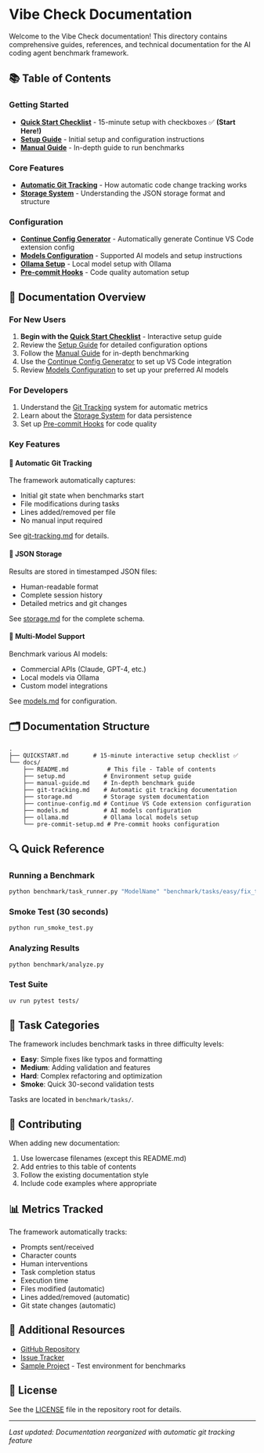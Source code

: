 # Vibe Check Documentation

Welcome to the Vibe Check documentation! This directory contains comprehensive guides, references, and technical documentation for the AI coding agent benchmark framework.

## 📚 Table of Contents

### Getting Started
- [**Quick Start Checklist**](../QUICKSTART.md) - 15-minute setup with checkboxes ✅ **(Start Here!)**
- [**Setup Guide**](setup.md) - Initial setup and configuration instructions
- [**Manual Guide**](manual-guide.md) - In-depth guide to run benchmarks

### Core Features
- [**Automatic Git Tracking**](git-tracking.md) - How automatic code change tracking works
- [**Storage System**](storage.md) - Understanding the JSON storage format and structure

### Configuration
- [**Continue Config Generator**](continue-config.md) - Automatically generate Continue VS Code extension config
- [**Models Configuration**](models.md) - Supported AI models and setup instructions
- [**Ollama Setup**](ollama.md) - Local model setup with Ollama
- [**Pre-commit Hooks**](pre-commit-setup.md) - Code quality automation setup

## 📖 Documentation Overview

### For New Users

1. **Begin with the [Quick Start Checklist](../QUICKSTART.md)** - Interactive setup guide
2. Review the [Setup Guide](setup.md) for detailed configuration options
3. Follow the [Manual Guide](manual-guide.md) for in-depth benchmarking
4. Use the [Continue Config Generator](continue-config.md) to set up VS Code integration
5. Review [Models Configuration](models.md) to set up your preferred AI models

### For Developers

1. Understand the [Git Tracking](git-tracking.md) system for automatic metrics
2. Learn about the [Storage System](storage.md) for data persistence
3. Set up [Pre-commit Hooks](pre-commit-setup.md) for code quality

### Key Features

#### 🔄 Automatic Git Tracking
The framework automatically captures:
- Initial git state when benchmarks start
- File modifications during tasks
- Lines added/removed per file
- No manual input required

See [git-tracking.md](git-tracking.md) for details.

#### 💾 JSON Storage
Results are stored in timestamped JSON files:
- Human-readable format
- Complete session history
- Detailed metrics and git changes

See [storage.md](storage.md) for the complete schema.

#### 🤖 Multi-Model Support
Benchmark various AI models:
- Commercial APIs (Claude, GPT-4, etc.)
- Local models via Ollama
- Custom model integrations

See [models.md](models.md) for configuration.

## 🗂️ Documentation Structure

```
.
├── QUICKSTART.md       # 15-minute interactive setup checklist ✅
└── docs/
    ├── README.md           # This file - Table of contents
    ├── setup.md           # Environment setup guide
    ├── manual-guide.md    # In-depth benchmark guide
    ├── git-tracking.md    # Automatic git tracking documentation
    ├── storage.md         # Storage system documentation
    ├── continue-config.md # Continue VS Code extension configuration
    ├── models.md          # AI models configuration
    ├── ollama.md          # Ollama local models setup
    └── pre-commit-setup.md # Pre-commit hooks configuration
```

## 🔍 Quick Reference

### Running a Benchmark
```bash
python benchmark/task_runner.py "ModelName" "benchmark/tasks/easy/fix_typo.md"
```

### Smoke Test (30 seconds)
```bash
python run_smoke_test.py
```

### Analyzing Results
```bash
python benchmark/analyze.py
```

### Test Suite
```bash
uv run pytest tests/
```

## 📝 Task Categories

The framework includes benchmark tasks in three difficulty levels:

- **Easy**: Simple fixes like typos and formatting
- **Medium**: Adding validation and features
- **Hard**: Complex refactoring and optimization
- **Smoke**: Quick 30-second validation tests

Tasks are located in `benchmark/tasks/`.

## 🤝 Contributing

When adding new documentation:
1. Use lowercase filenames (except this README.md)
2. Add entries to this table of contents
3. Follow the existing documentation style
4. Include code examples where appropriate

## 📊 Metrics Tracked

The framework automatically tracks:
- Prompts sent/received
- Character counts
- Human interventions
- Task completion status
- Execution time
- Files modified (automatic)
- Lines added/removed (automatic)
- Git state changes (automatic)

## 🔗 Additional Resources

- [GitHub Repository](https://github.com/bdougie/vibe-check)
- [Issue Tracker](https://github.com/bdougie/vibe-check/issues)
- [Sample Project](../sample_project/) - Test environment for benchmarks

## 📄 License

See the [LICENSE](../LICENSE) file in the repository root for details.

---

*Last updated: Documentation reorganized with automatic git tracking feature*